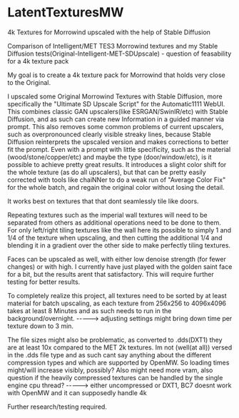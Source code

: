 # LatentTexturesMW
4k Textures for Morrowind upscaled with the help of Stable Diffusion


Comparison of Intelligent/MET TES3 Morrowind textures and my Stable Diffusion tests(Original-Intelligent-MET-SDUpscale) - question of feasability for a 4k texture pack



My goal is to create a 4k texture pack for Morrowind that holds very close to the Original.

I upscaled some Original Morrowind Textures with Stable Diffusion, more specifically the "Ultimate SD Upscale Script" for the Automatic1111 WebUI. This combines classic GAN upscalers(like ESRGAN/SwinIR/etc) with Stable Diffusion, and as such can create new Information in a guided manner via prompt. This also removes some common problems of current upscalers, such as overpronounced clearly visible streaky lines, because Stable Diffusion reinterprets the upscaled version and makes corrections to better fit the prompt. Even with a prompt with little specificity, such as the material (wood/stone/copper/etc) and maybe the type (door/window/etc), is it possible to achieve pretty great results. It introduces a slight color shift for the whole texture (as do all upscalers), but that can be pretty easily corrected with tools like chaiNNer to do a weak run of "Average Color Fix" for the whole batch, and regain the original color without losing the detail.

It works best on textures that that dont seamlessly tile like doors.





Repeating textures such as the imperial wall textures will need to be separated from others as additional operations need to be done to them.
For  only left/right tiling textures like the wall here its possible to simply 1 and 1/4 of the texture when upscaling, and then cutting the additional 1/4 and blending it in a gradient over the other side to make perfectly tiling textures.



Faces can be upscaled as well, with either low denoise strength (for fewer changes) or with high. I currently have just played with the golden saint face for a bit, but the results arent that satisfactory. This will require further testing for better results.






To completely realize this project, all textures need to be sorted by at least material for batch upscaling, as each texture from 256x256 to 4096x4096 takes at least 8 Minutes and as such needs to run in the background/overnight.
-----> adjusting settings might bring down time per texture down to 3 min.

The file sizes might also be problematic, as converted to .dds(DXT1) they are at least 10x compared to the MET 2k textures. Im not (well(at all)) versed in the .dds file type and as such cant say anything about the different compression types and which are supported by OpenMW. So loading times might/will increase visibly, possibly? Also might need more vram, also question if the heavily compressed textures can be handled by the single engine cpu thread?
-----> either uncompressed or DXT1, BC7 doesnt work with OpenMW and it can supposedly handle 4k

Further research/testing required.
